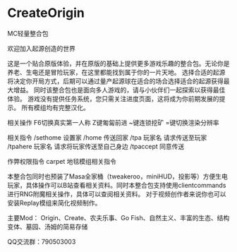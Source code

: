 # CreateOrigin
MC轻量整合包

欢迎加入起源创造的世界

这是一个贴合原版体验，并在原版的基础上提供更多游戏乐趣的整合包。无论你是养老、生电还是冒险玩家，在这里都能找到属于你的一片天地。
选择合适的起源将决定你开局方式，后期可以通过量产起源球在适合的场合选择适合的起源获得最大增益。
同时该整合包也是面向多人游戏的，请与小伙伴们一起探索以获得最佳体验。
游戏没有提供任务系统，您只需关注进度页面，这将成为你前期发展的提示。
所有模组均有完整汉化。

相关操作
F6切换真实第一人称
Z键匍匐前进
~键连锁挖矿
=键切换渲染分辨率


相关指令
/sethome 设置家
/home 传送回家
/tpa 玩家名 请求传送至玩家
/tpahere 玩家名 请求将玩家传送至自己身边
/tpaccept 同意传送

作弊权限指令
carpet  地毯模组相关指令

本整合包同时也预装了Masa全家桶（tweakeroo，miniHUD，投影等）方便生电玩家，具体操作可以B站查看相关资料。同时本整合包支持使用clientcommands进行RNG附魔相关操作，具体可以查阅相关资料。
对于视频创作者来说你也可以安装Replay模组来简化视频制作。

主要Mod：
Origin、Create、农夫乐事、Go Fish、自然主义、丰富的生态、结构变体、墓园、汤姆的简易存储

QQ交流群：790503003
